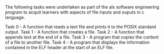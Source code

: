 The following tasks were undertaken as part of the alx software engineering program to acquit learners with aspects of file inputs and ouputs in c language.

Task 0 - A function that reads a text file and prints it to the POSIX standard output.
Task 1 - A function that creates a file.
Task 2 - A function that appends text at the end of a file.
Task 3 - A program that copies the content of a file to another file.
Task 4 - A program that displays the information contained in the ELF header at the start of an ELF file.
